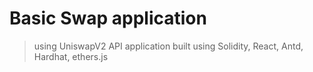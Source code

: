# Basic Swap application

> using UniswapV2 API
> application built using Solidity, React, Antd, Hardhat, ethers.js
